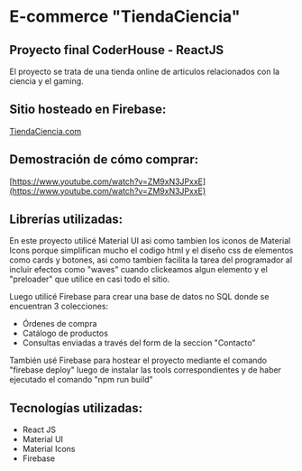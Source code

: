 # E-commerce "TiendaCiencia"
## Proyecto final CoderHouse - ReactJS

El proyecto se trata de una tienda online de articulos relacionados con la ciencia y el gaming.

## Sitio hosteado en Firebase:
[TiendaCiencia.com](https://react-ecommerce-manuelgm.web.app/)

## Demostración de cómo comprar:
[https://www.youtube.com/watch?v=ZM9xN3JPxxE](https://www.youtube.com/watch?v=ZM9xN3JPxxE)

## Librerías utilizadas:
En este proyecto utilicé Material UI asi como tambien los iconos de Material Icons porque simplifican mucho el codigo html y el diseño css de elementos como cards y botones, asi como tambien facilita la tarea del programador al incluir efectos como "waves" cuando clickeamos algun elemento y el "preloader" que utilice en casi todo el sitio.

Luego utilicé Firebase para crear una base de datos no SQL donde se encuentran 3 colecciones:
  - Órdenes de compra
  - Catálogo de productos
  - Consultas enviadas a través del form de la seccion "Contacto"

También usé Firebase para hostear el proyecto mediante el comando "firebase deploy" luego de instalar las tools correspondientes y de haber ejecutado el comando "npm run build"

## Tecnologías utilizadas:
  - React JS
  - Material UI
  - Material Icons
  - Firebase
